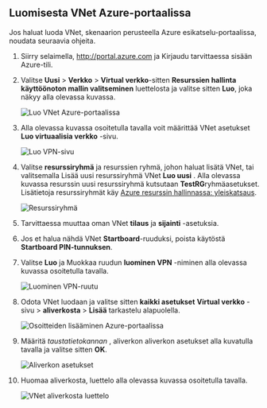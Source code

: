 ## <a name="how-to-create-a-vnet-in-the-azure-portal"></a>Luomisesta VNet Azure-portaalissa

Jos haluat luoda VNet, skenaarion perusteella Azure esikatselu-portaalissa, noudata seuraavia ohjeita.

1. Siirry selaimella, http://portal.azure.com ja Kirjaudu tarvittaessa sisään Azure-tili.
2. Valitse **Uusi** > **Verkko** > **Virtual verkko**-sitten **Resurssien hallinta** **käyttöönoton mallin valitseminen** luettelosta ja valitse sitten **Luo**, joka näkyy alla olevassa kuvassa.

    ![Luo VNet Azure-portaalissa](./media/virtual-networks-create-vnet-arm-pportal-include/vnet-create-arm-pportal-figure1.gif)

3. Alla olevassa kuvassa osoitetulla tavalla voit määrittää VNet asetukset **Luo virtuaalisia verkko** -sivu.

    ![Luo VPN-sivu](./media/virtual-networks-create-vnet-arm-pportal-include/vnet-create-arm-pportal-figure2.png)

4. Valitse **resurssiryhmä** ja resurssien ryhmä, johon haluat lisätä VNet, tai valitsemalla Lisää uusi resurssiryhmä VNet **Luo uusi** . Alla olevassa kuvassa resurssin uusi resurssiryhmä kutsutaan **TestRG**ryhmäasetukset. Lisätietoja resurssiryhmät käy [Azure resurssin hallinnassa: yleiskatsaus](../articles/resource-group-overview.md#resource-groups).

    ![Resurssiryhmä](./media/virtual-networks-create-vnet-arm-pportal-include/vnet-create-arm-pportal-figure3.png)

5. Tarvittaessa muuttaa oman VNet **tilaus** ja **sijainti** -asetuksia. 

6. Jos et halua nähdä VNet **Startboard**-ruuduksi, poista käytöstä **Startboard PIN-tunnuksen**. 

7. Valitse **Luo** ja Muokkaa ruudun **luominen VPN** -niminen alla olevassa kuvassa osoitetulla tavalla.

    ![Luominen VPN-ruutu](./media/virtual-networks-create-vnet-arm-pportal-include/vnet-create-arm-pportal-figure4.png)

8. Odota VNet luodaan ja valitse sitten **kaikki asetukset** **Virtual verkko** -sivu > **aliverkosta** > **Lisää** tarkastelu alapuolella.

    ![Osoitteiden lisääminen Azure-portaalissa](./media/virtual-networks-create-vnet-arm-pportal-include/vnet-create-arm-pportal-figure5.gif)

9. Määritä *taustatietokannan* , aliverkon aliverkon asetukset alla kuvatulla tavalla ja valitse sitten **OK**. 

    ![Aliverkon asetukset](./media/virtual-networks-create-vnet-arm-pportal-include/vnet-create-arm-pportal-figure6.png)

10. Huomaa aliverkosta, luettelo alla olevassa kuvassa osoitetulla tavalla.

    ![VNet aliverkosta luettelo](./media/virtual-networks-create-vnet-arm-pportal-include/vnet-create-arm-pportal-figure7.png)
